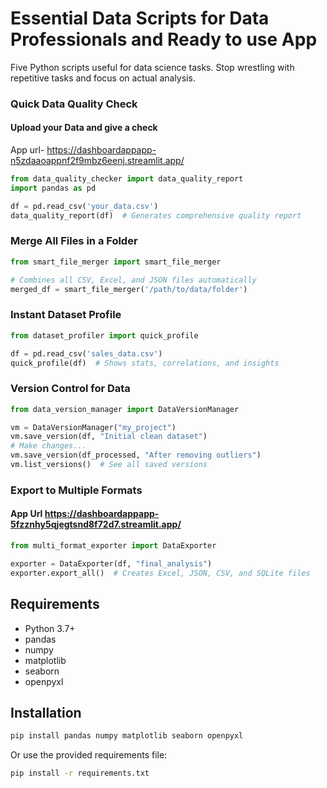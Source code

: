 # Essential Data Scripts for Data Professionals and Ready to use App

Five Python scripts useful for data science tasks. Stop wrestling with repetitive tasks and focus on actual analysis.

### Quick Data Quality Check

#### Upload your Data and give a check


 App url- https://dashboardappapp-n5zdaaoappnf2f9mbz6eenj.streamlit.app/
```python
from data_quality_checker import data_quality_report
import pandas as pd

df = pd.read_csv('your_data.csv')
data_quality_report(df)  # Generates comprehensive quality report
```

### Merge All Files in a Folder
```python
from smart_file_merger import smart_file_merger

# Combines all CSV, Excel, and JSON files automatically
merged_df = smart_file_merger('/path/to/data/folder')
```

### Instant Dataset Profile
```python
from dataset_profiler import quick_profile

df = pd.read_csv('sales_data.csv')
quick_profile(df)  # Shows stats, correlations, and insights
```

### Version Control for Data
```python
from data_version_manager import DataVersionManager

vm = DataVersionManager("my_project")
vm.save_version(df, "Initial clean dataset")
# Make changes...
vm.save_version(df_processed, "After removing outliers")
vm.list_versions()  # See all saved versions
```

### Export to Multiple Formats
#### App Url https://dashboardappapp-5fzznhy5qjegtsnd8f72d7.streamlit.app/
```python
from multi_format_exporter import DataExporter

exporter = DataExporter(df, "final_analysis")
exporter.export_all()  # Creates Excel, JSON, CSV, and SQLite files
```

## Requirements

- Python 3.7+
- pandas
- numpy
- matplotlib
- seaborn
- openpyxl

## Installation

```bash
pip install pandas numpy matplotlib seaborn openpyxl
```

Or use the provided requirements file:
```bash
pip install -r requirements.txt
```
